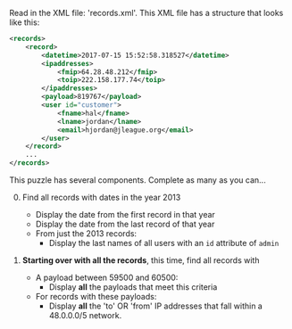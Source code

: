Read in the XML file: 'records.xml'. This XML file has a structure that looks like this:

```xml
<records>
    <record>
        <datetime>2017-07-15 15:52:58.318527</datetime>
        <ipaddresses>
            <fmip>64.28.48.212</fmip>
            <toip>222.158.177.74</toip>
        </ipaddresses>
        <payload>819767</payload>
        <user id="customer">
            <fname>hal</fname>
            <lname>jordan</lname>
            <email>hjordan@jleague.org</email>
        </user>
    </record>
    ...
</records>
```

This puzzle has several components. Complete as many as you can...

0) Find all records with dates in the year 2013
    * Display the date from the first record in that year
    * Display the date from the last record of that year
    * From just the 2013 records:
        * Display the last names of all users with an `id` attribute of `admin`

1) **Starting over with all the records**, this time, find all records with
    * A payload between 59500 and 60500:
        * Display **all** the payloads that meet this criteria
    * For records with these payloads:
        * Display **all** the 'to' OR 'from' IP addresses that fall within
          a 48.0.0.0/5 network.

